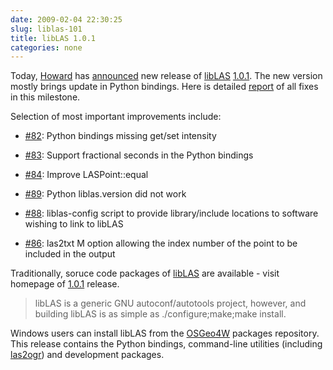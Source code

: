 ```yaml
---
date: 2009-02-04 22:30:25
slug: liblas-101
title: libLAS 1.0.1
categories: none
---
```


Today, [Howard](http://hobu.biz/) has [announced](http://lists.osgeo.org/pipermail/liblas-devel/2009-February/000409.html) new release of [libLAS](http://liblas.org/) [1.0.1](http://liblas.org/wiki/1.0.1). The new version mostly brings update in Python bindings. Here is detailed [report](http://liblas.org/query?status=closed&group=resolution&milestone=1.0.1) of all fixes in this milestone.





Selection of most important improvements include:






  * [#82](http://liblas.org/ticket/82): Python bindings missing get/set intensity


  * [#83](http://liblas.org/ticket/83): Support fractional seconds in the Python bindings


  * [#84](http://liblas.org/ticket/84): Improve LASPoint::equal


  * [#89](http://liblas.org/ticket/89): Python liblas.version did not work


  * [#88](http://liblas.org/ticket/88): liblas-config script to provide library/include locations to software wishing to link to libLAS


  * [#86](http://liblas.org/ticket/86): las2txt M option allowing the index number of the point to be included in the output





Traditionally, soruce code packages of [libLAS](http://en.wikipedia.org/wiki/LibLAS) are available - visit homepage of [1.0.1](http://liblas.org/wiki/1.0.1) release.





> libLAS is a generic GNU autoconf/autotools project, however, and building libLAS is as simple as ./configure;make;make install.





Windows users can install libLAS from the [OSGeo4W](http://trac.osgeo.org/osgeo4w/) packages repository. This release contains the Python bindings, command-line utilities (including [las2ogr](http://liblas.org/browser/trunk/doc/las2ogr.txt)) and development packages.
